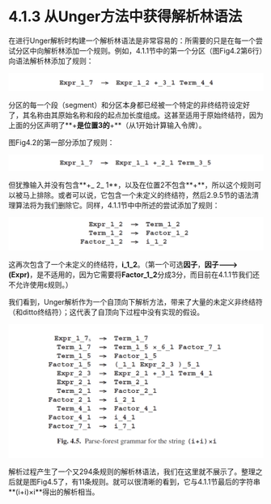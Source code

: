# 4.1.3 从Unger方法中获得解析林语法

在进行Unger解析时构建一个解析林语法是非常容易的：所需要的只是在每一个尝试分区中向解析林添加一个规则。例如，4.1.1节中的第一个分区（图Fig4.2第6行）向语法解析林添加了规则：

![图1](../../img/4.1.3_1.png)

分区的每一个段（segment）和分区本身都已经被一个特定的非终结符设定好了，其名称由其原始名称和段的起点加长度组成。这甚至适用于原始终结符，因为上面的分区声明了**+**是位置3的**+**（从1开始计算输入令牌）。

图Fig4.2的第一部分添加了规则：

![图2](../../img/4.1.3_2.png)

但犹豫输入并没有包含**+_ 2_ 1**，以及在位置2不包含**+**，所以这个规则可以被马上排除。或者可以说，它包含一个未定义的终结符，然后2.9.5节的语法清理算法将为我们删除它。同样，4.1.1节中中所述的尝试添加了规则：

![图3](../../img/4.1.3_3.png)

这再次包含了一个未定义的终结符，**i_1_2**。（第一个可选**因子**，**因子--->(Expr)**，是不适用的，因为它需要将**Factor_1_2**分成3分，而目前在4.1.1节我们还不允许使用ε规则。）

我们看到，Unger解析作为一个自顶向下解析方法，带来了大量的未定义非终结符（和ditto终结符）；这代表了自顶向下过程中没有实现的假设。

![图4](../../img/4.1.3_4-Fig.4.5.png)

解析过程产生了一个又294条规则的解析林语法，我们在这里就不展示了。整理之后就是图Fig4.5了，有11条规则。就可以很清晰的看到，它与4.1.1节最后的字符串**(i+i)×i**得出的解析相当。